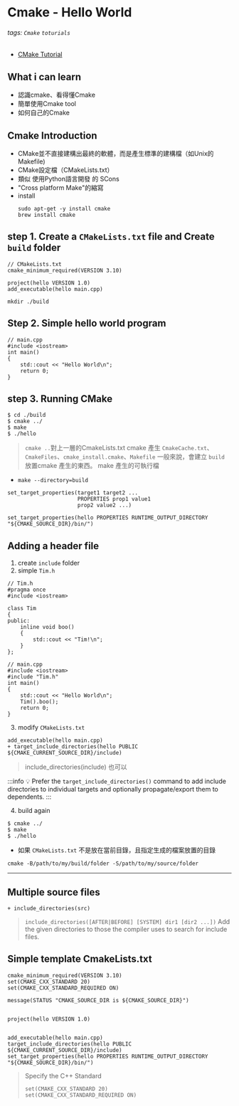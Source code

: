 # Cmake - Hello World

###### tags: `Cmake` `toturials`
- [CMake Tutorial](https://cmake.org/cmake/help/latest/guide/tutorial/index.html)



## What i can learn
- 認識cmake、看得懂Cmake
- 簡單使用Cmake tool
- 如何自己的Cmake 


## Cmake Introduction 
- CMake並不直接建構出最終的軟體，而是產生標準的建構檔（如Unix的Makefile)
-  CMake設定檔（CMakeLists.txt）
-  類似 使用Python語言開發 的 SCons
-  "Cross platform Make"的縮寫
-  install 
	```shell=
	sudo apt-get -y install cmake
	brew install cmake
	```

## step 1. Create a `CMakeLists.txt` file and Create `build` folder
```cpp=
// CMakeLists.txt
cmake_minimum_required(VERSION 3.10)
	
project(hello VERSION 1.0)
add_executable(hello main.cpp)
```
```cpp=
mkdir ./build  
```

## Step 2. Simple hello world program
```cpp=
// main.cpp
#include <iostream>
int main()
{
    std::cout << "Hello World\n";
    return 0;
}
```

## step 3. Running CMake
```bash=
$ cd ./build
$ cmake ../ 
$ make 
$ ./hello
```
> `cmake ..`對上一層的CmakeLists.txt 
> cmake 產生 `CmakeCache.txt`、`CmakeFiles`、`cmake_install.cmake`、`Makefile`
> 一般來說，會建立 `build` 放置cmake 產生的東西。
> make 產生的可執行檔


- `make --directory=build` 

```cmake=
set_target_properties(target1 target2 ...
                      PROPERTIES prop1 value1
                      prop2 value2 ...)

set_target_properties(hello PROPERTIES RUNTIME_OUTPUT_DIRECTORY "${CMAKE_SOURCE_DIR}/bin/")
```


## Adding a header file
1. create `include` folder
2. simple `Tim.h`
```cpp=
// Tim.h
#pragma once
#include <iostream>

class Tim
{
public:
    inline void boo()
    {
        std::cout << "Tim!\n";
    }
};
```
```cpp=
// main.cpp
#include <iostream>
#include "Tim.h"
int main()
{
    std::cout << "Hello World\n";
    Tim().boo();
    return 0;
}
```
3. modify `CMakeLists.txt` 
```cmake=
add_executable(hello main.cpp)
+ target_include_directories(hello PUBLIC ${CMAKE_CURRENT_SOURCE_DIR}/include)
```
> include_directories(include) 也可以

:::info
:bulb: Prefer the `target_include_directories()` command to add include directories to individual targets and optionally propagate/export them to dependents.
:::

4. build again
```bash=
$ cmake ../ 
$ make 
$ ./hello
```


- 如果 `CMakeLists.txt` 不是放在當前目錄，且指定生成的檔案放置的目錄
```cpp=
cmake -B/path/to/my/build/folder -S/path/to/my/source/folder
```

---


## Multiple source files
```cpp=
+ include_directories(src)
```
> `include_directories([AFTER|BEFORE] [SYSTEM] dir1 [dir2 ...])`  Add the given directories to those the compiler uses to search for include files. 
> 

## Simple template CmakeLists.txt

```cmake=
cmake_minimum_required(VERSION 3.10)
set(CMAKE_CXX_STANDARD 20)
set(CMAKE_CXX_STANDARD_REQUIRED ON)

message(STATUS "CMAKE_SOURCE_DIR is ${CMAKE_SOURCE_DIR}")


project(hello VERSION 1.0)


add_executable(hello main.cpp)
target_include_directories(hello PUBLIC ${CMAKE_CURRENT_SOURCE_DIR}/include)
set_target_properties(hello PROPERTIES RUNTIME_OUTPUT_DIRECTORY "${CMAKE_SOURCE_DIR}/bin/")

```

> Specify the C++ Standard
> ```cmake=
> set(CMAKE_CXX_STANDARD 20)
> set(CMAKE_CXX_STANDARD_REQUIRED ON)
> ```
